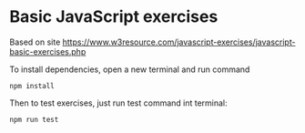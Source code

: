 # Basic JavaScript exercises

Based on site https://www.w3resource.com/javascript-exercises/javascript-basic-exercises.php

To install dependencies, open a new terminal and run command 
```shell
npm install
```

Then to test exercises, just run test command int terminal:
```shell
npm run test
```